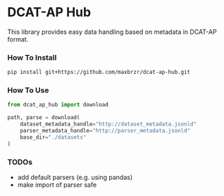 # DCAT-AP Hub

This library provides easy data handling based on metadata in DCAT-AP format.

### How To Install

```bash
pip install git+https://github.com/maxbrzr/dcat-ap-hub.git
```

### How To Use

```python
from dcat_ap_hub import download

path, parse = download(
    dataset_metadata_handle="http://dataset_metadata.jsonld"
    parser_metadata_handle="http://parser_metadata.jsonld"
    base_dir="./datasets"
)
```

### TODOs

- add default parsers (e.g. using pandas)
- make import of parser safe